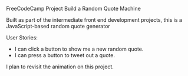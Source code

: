 FreeCodeCamp Project Build a Random Quote Machine

Built as part of the intermediate front end development projects, this is a JavaScript-based random quote generator

User Stories: 
- I can click a button to show me a new random quote.
- I can press a button to tweet out a quote.

I plan to revisit the animation on this project.

